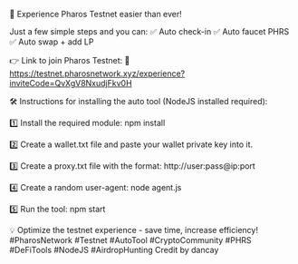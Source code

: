 🚀 Experience Pharos Testnet easier than ever!

Just a few simple steps and you can:
✅ Auto check-in
✅ Auto faucet PHRS
✅ Auto swap + add LP

👉 Link to join Pharos Testnet:
🔗 https://testnet.pharosnetwork.xyz/experience?inviteCode=QvXgV8NxudjFkv0H

🛠 Instructions for installing the auto tool (NodeJS installed required):

1️⃣ Install the required module:
npm install

2️⃣ Create a wallet.txt file and paste your wallet private key into it.

3️⃣ Create a proxy.txt file with the format:
http://user:pass@ip:port

4️⃣ Create a random user-agent:
node agent.js

5️⃣ Run the tool:
npm start

💡 Optimize the testnet experience - save time, increase efficiency!
#PharosNetwork #Testnet #AutoTool #CryptoCommunity #PHRS #DeFiTools #NodeJS #AirdropHunting
Credit by dancay
